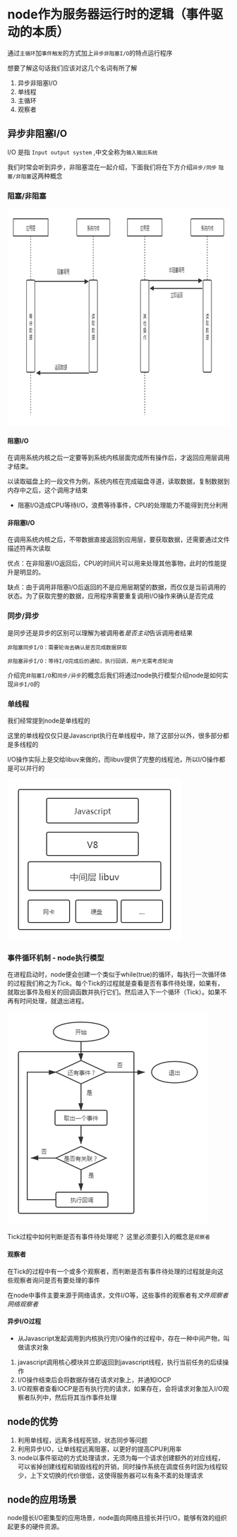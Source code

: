# node作为服务器运行时的逻辑（事件驱动的本质）

通过`主循环`加`事件触发`的方式加上`异步非阻塞I/O`的特点运行程序

想要了解这句话我们应该对这几个名词有所了解

1. 异步非阻塞I/O
2. 单线程
3. 主循环
4. 观察者

## 异步非阻塞I/O

I/O 是指   `Input output system` ,中文全称为`输入输出系统`

我们时常会听到异步，非阻塞混在一起介绍，下面我们将在下方介绍`异步/同步` `阻塞/非阻塞`这两种概念 

### 阻塞/非阻塞


<img src="https://github.com/JianpanBucuo/node_package/blob/master/node-基本概念/async-sync.png" width="941" height="495"/>

#### 阻塞I/O

在调用系统内核之后一定要等到系统内核层面完成所有操作后，才返回应用层调用才结束。

以读取磁盘上的一段文件为例，系统内核在完成磁盘寻道，读取数据，复制数据到内存中之后，这个调用才结束

- 阻塞I/O造成CPU等待I/O，浪费等待事件，CPU的处理能力不能得到充分利用



#### 非阻塞I/O

在调用系统内核之后，不带数据直接返回到应用层，要获取数据，还需要通过文件描述符再次读取

优点：在非阻塞I/O返回后，CPU的时间片可以用来处理其他事物，此时的性能提升是明显的。

缺点：由于调用非阻塞I/O后返回的不是应用层期望的数据，而仅仅是当前调用的状态。为了获取完整的数据，应用程序需要重复调用I/O操作来确认是否完成

### 同步/异步

是同步还是异步的区别可以理解为被调用者*是否主动*告诉调用者结果


`非阻塞同步I/O：需要轮询去确认是否完成数据获取`

`非阻塞异步I/O：等待I/O完成后的通知，执行回调，用户无需考虑轮询`

介绍完`非阻塞I/O`和`同步/异步`的概念后我们将通过node执行模型介绍node是如何实现`异步I/O`的

### 单线程

我们经常提到node是单线程的

这里的单线程仅仅只是Javascript执行在单线程中，除了这部分以外，很多部分都是多线程的

I/O操作实际上是交给libuv来做的，而libuv提供了完整的线程池，所以I/O操作都是可以并行的

<img src="https://github.com/JianpanBucuo/node_package/blob/master/node-基本概念/component.png" width="395" height="368"/>
 

### 事件循环机制 - node执行模型

在进程启动时，node便会创建一个类似于while(true)的循环，每执行一次循环体的过程我们称之为*Tick*。每个Tick的过程就是查看是否有事件待处理，如果有，就取出事件及相关的回调函数并执行它们。然后进入下一个循环（Tick）。如果不再有时间处理，就退出进程。

<img src="https://github.com/JianpanBucuo/node_package/blob/master/node-基本概念/event_circle.png" width="456" height="484"/>

Tick过程中如何判断是否有事件待处理呢？ 这里必须要引入的概念是`观察者`

#### 观察者

在Tick的过程中有一个或多个观察者，而判断是否有事件待处理的过程就是向这些观察者询问是否有要处理的事件

在node中事件主要来源于网络请求，文件I/O等，这些事件的观察者有*文件观察者* *网络观察者*

#### 异步I/O过程

- 从Javascript发起调用到内核执行完I/O操作的过程中，存在一种中间产物，叫做请求对象

1. javascript调用核心模块并立即返回到javascript线程，执行当前任务的后续操作
2. I/O操作结束后会将数据存储在请求对象上，并通知IOCP
3. I/O观察者查看IOCP是否有执行完的请求，如果存在，会将请求对象加入I/O观察者队列中，然后将其当作事件处理
 

## node的优势

1. 利用单线程，远离多线程死锁，状态同步等问题
2. 利用异步I/O，让单线程远离阻塞，以更好的提高CPU利用率
3. node以事件驱动的方式处理请求，无须为每一个请求创建额外的对应线程，可以省掉创建线程和销毁线程的开销，同时操作系统在调度任务时因为线程较少，上下文切换的代价很低，这使得服务器可以有条不紊的处理请求

## node的应用场景

node擅长I/O密集型的应用场景，node面向网络且擅长并行I/O，能够有效的组织起更多的硬件资源。